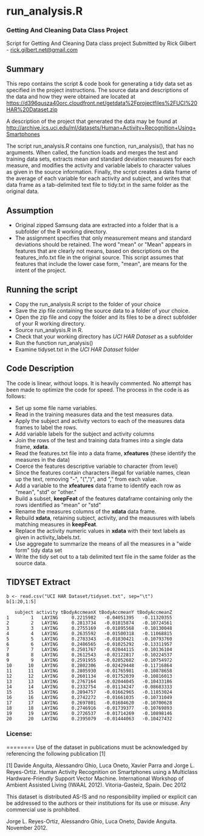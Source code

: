 # run_analysis.R
### Getting And Cleaning Data Class Project
Script for Getting And Cleaning Data class project
Submitted by Rick Gilbert - rick.gilbert.net@gmail.com
## Summary
This repo contains the script & code book for generating a tidy data set as specified in the project instructions.
The source data and descriptions of the data and how they were obtained are located at
https://d396qusza40orc.cloudfront.net/getdata%2Fprojectfiles%2FUCI%20HAR%20Dataset.zip

A description of the project that generated the data may be found at
http://archive.ics.uci.edu/ml/datasets/Human+Activity+Recognition+Using+Smartphones

The script run_analysis.R contains one function, run_analysis(), that has no arguments.  When called, the function loads and merges the test and training data sets, extracts mean and standard deviation measures for each measure, and modifies the activity and variable labels to character values as given in the source information.
Finally, the script creates a data frame of the average of each variable for each activity and subject, and writes that data frame as a tab-delimited text file to tidy.txt in the same folder as the original data.

## Assumption
- Original zipped Samsung data are extracted into a folder that is a subfolder of the R working directory.
- The assignment specifies that only measurement means and standard deviations should be retained.  The word "mean" or "Mean" appears in features that are clearly not means, based on descriptions on the features_info.txt file in the original source.  This script assumes that features that include the lower case form, "mean", are means for the intent of the project.

## Running the script
- Copy the run_analysis.R script to the folder of your choice
- Save the zip file containing the source data to a folder of your choice.
- Open the zip file and copy the folder and its files to be a direct subfolder of your R working directory.
- Source run_analysis.R in R.
- Check that your working directory has *UCI HAR Dataset* as a subfolder
- Run the function run_analysis()
- Examine tidyset.txt in the *UCI HAR Dataset* folder

## Code Description
The code is linear, without loops.  It is heavily commented.  No attempt has been made to optimize the code for speed.  The process in the code is as follows:
- Set up some file name variables.
- Read in the training measures data and the test measures data.
- Apply the subject and activity vectors to each of the measures data frames to label the rows.
- Add variable labels for the subject and activity columns
- Join the rows of the test and training data frames into a single data frame, **xdata**.
- Read the features.txt file into a data frame, **xfeatures** (these identify the measures in the data)
- Coerce the features descriptive variable to character (from level) 
- Since the features contain characters illegal for variable names, clean up the text, removing "-", "(",")", and "," from each value.
- Add a variable to the **xfeatures** data frame to identify each row as "mean", "std" or "other."
- Build a subset, **keepFeat** of the features dataframe containing only the rows identified as "mean" or "std"
- Rename the measures columns of the **xdata** data frame.
- Rebuild **xdata**, retaining subject, activity, and the meausures with labels matching measures in **keepFeat**.
- Replace the activity numeric values in **xdata** with their text labels as given in activity_labels.txt.
- Use aggregate to summarize the means of all the measures in a "wide form" tidy data set
- Write the tidy set out to a tab delimited text file in the same folder as the source data. 

## TIDYSET Extract 
```
b <- read.csv("UCI HAR Dataset/tidyset.txt", sep="\t")
b[1:20,1:5]
```

```
   subject activity tBodyAccmeanX tBodyAccmeanY tBodyAccmeanZ
1        1   LAYING     0.2215982   -0.04051395   -0.11320355
2        2   LAYING     0.2813734   -0.01815874   -0.10724561
3        3   LAYING     0.2755169   -0.01895568   -0.10130048
4        4   LAYING     0.2635592   -0.01500318   -0.11068815
5        5   LAYING     0.2783343   -0.01830421   -0.10793760
6        6   LAYING     0.2486565   -0.01025292   -0.13311957
7        7   LAYING     0.2501767   -0.02044115   -0.10136104
8        8   LAYING     0.2612543   -0.02122817   -0.10224537
9        9   LAYING     0.2591955   -0.02052682   -0.10754972
10      10   LAYING     0.2802306   -0.02429448   -0.11716864
11      11   LAYING     0.2805930   -0.01765981   -0.10878658
12      12   LAYING     0.2601134   -0.01752039   -0.10816013
13      13   LAYING     0.2767164   -0.02044045   -0.10433186
14      14   LAYING     0.2332754   -0.01134247   -0.08683333
15      15   LAYING     0.2894757   -0.01662965   -0.11853024
16      16   LAYING     0.2742272   -0.01661035   -0.10731049
17      17   LAYING     0.2697801   -0.01684620   -0.10700628
18      18   LAYING     0.2746916   -0.01739377   -0.10769893
19      19   LAYING     0.2726537   -0.01714269   -0.10898146
20      20   LAYING     0.2395079   -0.01444063   -0.10427432
```
### License:
========
Use of the dataset in publications must be acknowledged by referencing the following publication [1] 

[1] Davide Anguita, Alessandro Ghio, Luca Oneto, Xavier Parra and Jorge L. Reyes-Ortiz. Human Activity Recognition on Smartphones using a Multiclass Hardware-Friendly Support Vector Machine. International Workshop of Ambient Assisted Living (IWAAL 2012). Vitoria-Gasteiz, Spain. Dec 2012

This dataset is distributed AS-IS and no responsibility implied or explicit can be addressed to the authors or their institutions for its use or misuse. Any commercial use is prohibited.

Jorge L. Reyes-Ortiz, Alessandro Ghio, Luca Oneto, Davide Anguita. November 2012.
